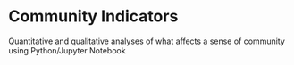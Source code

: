 # Community Indicators
 Quantitative and qualitative analyses of what affects a sense of community using Python/Jupyter Notebook
